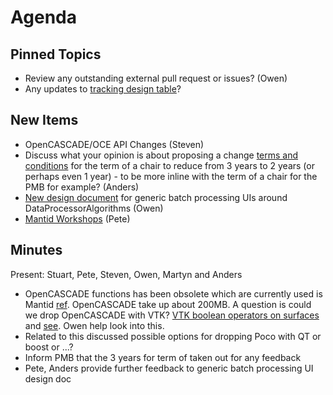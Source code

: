Agenda
======

Pinned Topics
-------------
* Review any outstanding external pull request or issues? (Owen)
* Any updates to [tracking design table](https://github.com/mantidproject/documents/blob/master/Project-Management/TechnicalSteeringCommittee/reports/TSC-TrackingDesignProposals.md)?

New Items
---------

* OpenCASCADE/OCE API Changes (Steven)
* Discuss what your opinion is about proposing a change [terms and conditions](https://github.com/mantidproject/documents/blob/master/Project-Management/TechnicalSteeringCommittee/TSC-Terms.md) for the term of a chair to reduce from 3 years to 2 years (or perhaps even 1 year) - to be more inline with the term of a chair for the PMB for example? (Anders)
* [New design document](https://github.com/mantidproject/documents/blob/master/Design/DataProcessorAlgorithmUI/DataProcessingUserInterface.md) for generic batch processing UIs around DataProcessorAlgorithms (Owen)
* [Mantid Workshops](http://www.mantidproject.org/Category:Workshop2016) (Pete)

Minutes
-------
Present: Stuart, Pete, Steven, Owen, Martyn and Anders

* OpenCASCADE functions has been obsolete which are currently used is Mantid  [ref](http://dev.opencascade.org/index.php?q=node/1060). OpenCASCADE take up about 200MB. A question is could we drop OpenCASCADE with VTK? [VTK boolean operators on surfaces](http://www.vtkjournal.org/browse/publication/797) and [see](http://www.vtk.org/doc/nightly/html/classvtkBooleanOperationPolyDataFilter.html). Owen help look into this. 
* Related to this discussed possible options for dropping Poco with QT or boost or ...?
* Inform PMB that the 3 years for term of taken out for any feedback
* Pete, Anders provide further feedback to generic batch processing UI design doc
